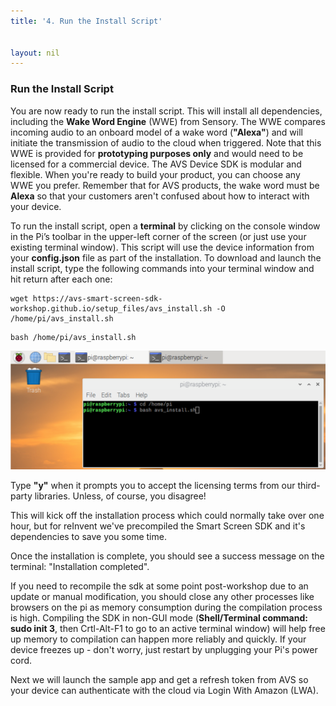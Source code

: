 ```yaml
---
title: '4. Run the Install Script'


layout: nil
---
```



### Run the Install Script

You are now ready to run the install script. This will install all dependencies, including the **Wake Word Engine** (WWE) from Sensory.  The WWE compares incoming audio to an onboard model of a wake word (**"Alexa"**) and will initiate the transmission of audio to the cloud when triggered.  Note that this WWE is provided for **prototyping purposes only** and would need to be licensed for a commercial device.  The AVS Device SDK is modular and flexible. When you're ready to build your product, you can choose any WWE you prefer. Remember that for AVS products, the wake word must be **Alexa** so that your customers aren't confused about how to interact with your device.

To run the install script, open a **terminal** by clicking on the console window in the Pi’s toolbar in the upper-left corner of the screen (or just use your existing terminal window). This script will use the device information from your **config.json** file as part of the installation. To download and launch the install script, type the following commands into your terminal window and hit return after each one:


```
wget https://avs-smart-screen-sdk-workshop.github.io/setup_files/avs_install.sh -O /home/pi/avs_install.sh
```

```
bash /home/pi/avs_install.sh
```

![run_script](../assets/configTerm.png)


Type **"y"** when it prompts you to accept the licensing terms from our third-party libraries.  Unless, of course, you disagree!

This will kick off the installation process which could normally take over one hour, but for reInvent we've precompiled the Smart Screen SDK and it's dependencies to save you some time.

Once the installation is complete, you should see a success message on the terminal: "Installation completed". 

If you need to recompile the sdk at some point post-workshop due to an update or manual modification, you should close any other processes like browsers on the pi as memory consumption during the compilation process is high. Compiling the SDK in non-GUI mode (**Shell/Terminal command: sudo init 3**, then Crtl-Alt-F1 to go to an active terminal window) will help free up memory to compilation can happen more reliably and quickly. If your device freezes up - don't worry, just restart by unplugging your Pi's power cord.


Next we will launch the sample app and get a refresh token from AVS so your device can authenticate with the cloud via Login With Amazon (LWA).  








